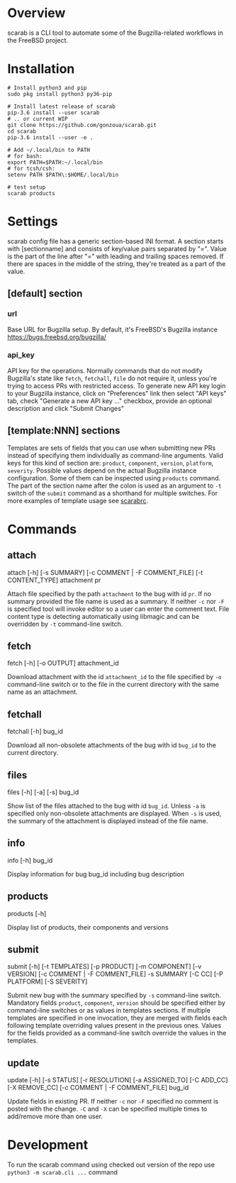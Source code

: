 # Overview
scarab is a CLI tool to automate some of the Bugzilla-related workflows in the FreeBSD project.

# Installation
```
# Install python3 and pip 
sudo pkg install python3 py36-pip

# Install latest release of scarab
pip-3.6 install --user scarab
# .. or current WIP
git clone https://github.com/gonzoua/scarab.git
cd scarab
pip-3.6 install --user -e .

# Add ~/.local/bin to PATH
# for bash:
export PATH=$PATH:~/.local/bin
# for tcsh/csh:
setenv PATH $PATH\:$HOME/.local/bin

# test setup
scarab products
```

# Settings
scarab config file has a generic section-based INI format. A section starts with [sectionname]  and consists of key/value pairs separated by "=". Value is the part of the line after "=" with leading and trailing spaces removed.  If there are spaces in the middle of the string, they're treated as a part of the value.

## [default] section

### url

Base URL  for Bugzilla setup. By default, it's FreeBSD's Bugzilla instance https://bugs.freebsd.org/bugzilla/

### api_key

API key for the operations. Normally commands that do not modify Bugzilla's state like `fetch`, `fetchall`, `file` do not require it, unless you're trying to access PRs with restricted access. To generate new API key login to your Bugzilla instance, click on "Preferences" link then select "API keys" tab, check "Generate a new API key ..." checkbox, provide an optional description and click "Submit Changes"

## [template:NNN] sections

Templates are sets of fields that you can use when submitting new PRs instead of specifying them individually as command-line arguments. Valid keys for this kind of section are: `product`, `component`, `version`, `platform`, `severity`. Possible values depend on the actual Bugzilla instance configuration. Some of them can be inspected using `products` command. The part of the section name after the colon is used as an argument to `-t` switch of the `submit` command as a shorthand for multiple switches. For more examples of template usage see [scarabrc](examples/scarabrc).

# Commands
## attach
attach [-h] [-s SUMMARY] [-c COMMENT | -F COMMENT_FILE] [-t CONTENT_TYPE] attachment pr

Attach file specified by the path `attachment` to the bug with id `pr`. If no summary provided the file name is used as a summary. If neither `-c` nor `-F` is specified tool will invoke editor so a user can enter the comment text. File content type is detecting automatically using libmagic and can be overridden by `-t` command-line switch.

## fetch
fetch [-h] [-o OUTPUT] attachment_id

Download attachment with the id `attachment_id` to the file specified by `-o` command-line switch or to the file in the current directory with the same name as an attachment.

## fetchall
fetchall [-h] bug_id

Download all non-obsolete attachments of the bug with id `bug_id` to the current directory.

## files
files [-h] [-a] [-s] bug_id

Show list of the files attached to the bug with id `bug_id`. Unless `-a` is specified only non-obsolete attachments are displayed. When `-s` is used, the summary of the attachment is displayed instead of the file name.

## info
info [-h] bug_id

Display information for bug bug_id including bug description

## products
products [-h]

Display list of products, their components and versions

## submit
submit [-h] [-t TEMPLATES] [-p PRODUCT] [-m COMPONENT] [-v VERSION] [-c COMMENT | -F COMMENT_FILE] -s SUMMARY [-C CC] [-P PLATFORM] [-S SEVERITY]

Submit new bug with the summary specified by `-s` command-line switch. Mandatory fields `product`, `component`, `version` should be specified either by command-line switches or as values in templates sections. If multiple templates are specified in one invocation, they are merged with fields each following template overriding values present in the previous ones. Values for the fields provided as a command-line switch override the values in the templates.

## update
update [-h] [-s STATUS] [-r RESOLUTION] [-a ASSIGNED_TO] [-C ADD_CC] [-X REMOVE_CC] [-c COMMENT | -F COMMENT_FILE] bug_id

Update fields in existing PR. If neither `-c` nor `-F` specified no comment is posted with the change. `-C` and `-X` can be specified multiple times to add/remove more than one user.

# Development
To run the scarab command using checked out version of the repo use `python3 -m scarab.cli ...` command
